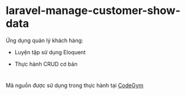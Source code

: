# laravel-manage-customer-show-data
Ứng dụng quản lý khách hàng: 

- Luyện tập sử dụng Eloquent

- Thực hành CRUD cơ bản

#
Mã nguồn được sử dụng trong thực hành tại <a href="https://codegym.vn">CodeGym</a>
